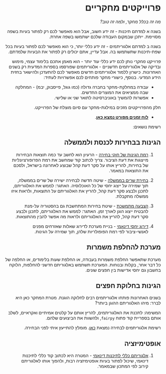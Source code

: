 <div dir='rtl' lang='he'>

# פרוייקטים מחקריים

*מה זה בכלל מחקר, ולמה זה טוב?*

בשנה א למדתם תיכנות - זה ידע חשוב, אבל הוא מאפשר לכם 
רק לפתור בעיות בשפה מסויימת. ייתכן שבמקום העבודה שלכם ישתמשו בשפה אחרת.

בשנה ב למדתם אלגוריתמים - זה ידע כללי יותר, כי הוא מאפשר לכם לפתור בעיות
בכל שפת-תיכנות שתשתמשו בה.
אבל עדיין, אתם יכולים רק לפתור את הבעיות שלמדתם.

*פרוייקט מחקרי* נותן לכם ידע כללי עוד יותר - 
הוא מאמן אתכם בלימוד עצמי, מימוש ובדיקה של אלגוריתמים חדשניים - 
אלגוריתמים שפורסמו בספרות המדעית רק בשנים האחרונות.
כישרון ללמוד אלגוריתמים חדשים מאפשר לכם להתעדכן ולהישאר בחזית הידע המדעי.
בנוסף, כישורי מחקר פותחים לכם אפשרויות לעתיד:

* עבודה במחלקת-מחקר בחברה גדולה (כמו גוגל, פייסבוק, יבמ) - המחלקה שבה ממציאים את המוצרים החדשים.
* אפשרות להמשיך באוניברסיטה לתואר שני או שלישי.

חלק מהפרוייקטים מזכים במילגת-מחקר עם סיום מוצלח של הפרוייקט.

* **[לוח זמנים מפורט נמצא כאן](timetable.md)**.

רשימת נושאים:


## הגינות בבחירות לכנסת ולממשלה

1. [רמת הגינות של חוקי בחירה](https://dl.acm.org/doi/abs/10.1145/3465456.3467641) - הרעיון הוא לחשב עד כמה תוצאות הבחירות מייצגות את דעת הציבור. צריך לכתוב קוד שמחשב את רמת הפרופורציונליות של בחירות, להריץ אותו על סקר דעת קהל שבוצע לאחרונה בישראל, ולסכם את התוצאות במאמר.

2. [בחירת שרים בממשלה](https://arxiv.org/abs/2009.09734) - שיטה חדשה לבחירה ישירה של שרים בממשלה, תוך שמירה על ייצוג יחסי של כל האוכלוסיה. האתגר: לממש את האלגוריתם, לתכנן ולבצע סקר דעת קהל, להריץ את האלגוריתם על התוצאות,  ולראות איזו ממשלה מתקבלת.

3. [הצבעה מתמשכת](https://ojs.aaai.org/index.php/AAAI/article/view/5584) - שיטת בחירות המתחשבת גם בהסטוריה על-מנת להבטיח ייצוג הוגן לאורך זמן. האתגר: לממש את האלגוריתם, לתכנן ולבצע סקר דעת קהל, להריץ את האלגוריתם ולראות מה אפשר להבין מהתוצאות.

4. [דירוג יחסי דינאמי](https://arxiv.org/abs/2105.08043) - בניית מערכת לדירוג שאלות שאזרחים מפנים לאנשי-ציבור לפי רמת הפופולריות שלהן, תוך שמירה על הגינות. 


## מערכת להחלפת משמרות
מערכת שתאפשר החלפת משמרות בעבודה, או החלפת שעות בלימודים, או החלפה של כל דבר אחר, בקלות ובנוחות.
המערכת תשתמש באלגוריתם חדשני להחלפות, הלוקח בחשבון גם יחסי אדישות בין חפצים שונים.

## הגינות בחלוקת חפצים

בשנים האחרונות פותחו אלגוריתמים רבים לחלוקה הוגנת. מטרת המחקר כאן היא לברר:
מיהו האלגוריתם ההוגן ביותר?

המשימה: לתכנת את האלגוריתמים, להריץ אותם על קלטים אמיתיים ואקראיים, לשלב אותם בספריית קוד פתוח `fairpy`, 
ולהשוות את הביצועים שלהם.

רשימת אלגוריתמים לבחירה נמצאת 
[כאן](https://github.com/erelsgl/fairpy/blob/master/fairpy/items/README-future.md).
מומלץ להתייעץ איתי לפני הבחירה.



## אופטימיזציה

1. [אלגוריתם כללי לתיכנות דינאמי](https://pubsonline.informs.org/doi/abs/10.1287/ijoc.12.1.57.11901) - המטרה היא לכתוב קוד כללי לתיכנות דינאמי, שיכול לפתור בעיות אופטימיזציה רבות, ולהפוך אותו לאלגוריתם קירוב לפי המתכון שבמאמר. 


</div>